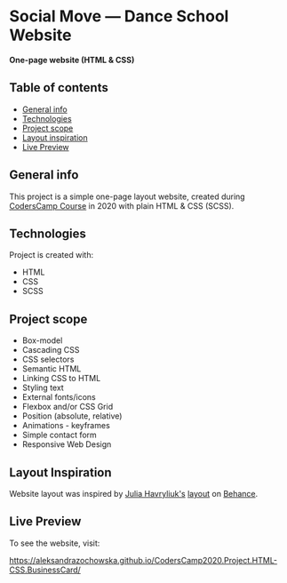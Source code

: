 # Social Move — Dance School Website 

**One-page website (HTML & CSS)** 

## Table of contents
* [General info](#general-info)
* [Technologies](#technologies)
* [Project scope](#project-scope)
* [Layout inspiration](#layout-inspiration)
* [Live Preview](#live-preview)

## General info
This project is a simple one-page layout website, created during [CodersCamp Course](https://coderscamp.edu.pl) in 2020 with plain HTML & CSS (SCSS).

## Technologies
Project is created with:
* HTML
* CSS
* SCSS

## Project scope
* Box-model
* Cascading CSS
* CSS selectors
* Semantic HTML
* Linking CSS to HTML
* Styling text
* External fonts/icons
* Flexbox and/or CSS Grid
* Position (absolute, relative)
* Animations - keyframes
* Simple contact form
* Responsive Web Design

## Layout Inspiration
Website layout was inspired by [Julia Havryliuk's](https://www.behance.net/chubukina1997) [layout](https://www.behance.net/chubukina1997) on [Behance](https://www.behance.net).
	
## Live Preview
To see the website, visit:

https://aleksandrazochowska.github.io/CodersCamp2020.Project.HTML-CSS.BusinessCard/